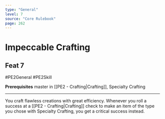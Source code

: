 ```yaml
---
type: "General"
level: 7
source: "Core Rulebook"
page: 262
---
```

# Impeccable Crafting
## Feat 7
#PE2General #PE2Skill 

**Prerequisites** master in [[PE2 - Crafting|Crafting]], Specialty Crafting

---
You craft flawless creations with great efficiency. Whenever you roll a success at a [[PE2 - Crafting|Crafting]] check to make an item of the type you chose with Specialty Crafting, you get a critical success instead.